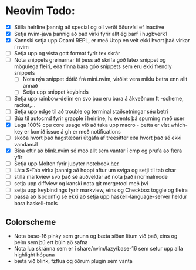 # Neovim Todo:
- [x] Stilla heirline þannig að special og oil verði öðurvísi ef inactive 
- [x] Setja nvim-java þannig að það virki fyrir allt ég þarf í hugbverk1
- [X] Kannski setja upp Ocaml REPL, er með Utop en veit ekki hvort það virkar í nvim
- [ ] Setja upp og vista gott format fyrir tex skrár
- [ ] Nota snippets greinarnar til þess að skrifa góð latex snippet og mögulega fleiri, eða finna bara góð snippets sem eru ekki frendly snippets
    - [ ] Nota nýa snippet dótið frá mini.nvim, virðist vera miklu betra enn allt annað
    - [ ] Setja upp snippet keybinds
- [ ] Setja upp rainbow-delim en svo þau eru bara á ákveðnum ft -scheme, racket,...
- [ ] Setja upp edge til að trouble og terminal staðsetningar séu betri
- [ ] Búa til autocmd fyrir grapple í heirline, h: events þá spurning með user
- [x] Laga 100% cpu core usage við að taka upp macro - þetta er víst which-key er komið issue á gh er með notifications
- [ ] skoða hvort það hagstæðari útgáfa af treesitter eða hvort það sé ekki vandamál
- [x] Bíða eftir að blink.nvim sé með allt sem vantar í cmp og prufa að færa yfir 
- [ ] Setja upp Molten fyrir jupyter notebook [her](https://www.reddit.com/r/neovim/comments/1fy2gxc/molten_markdownpreview_kitty_jupyter_notebook/)
- [ ] Láta S-Tab virka þannig að hoppi aftur um sviga og setji til tab char
- [ ] stilla markview svo það sé auðveldar að nota það í normalmode
- [ ] setja upp diffview og kanski nota git mergetool með því
- [ ] setja upp keybindings fyrir markview, eins og Checkbox toggle og fleira 
- [ ] passa að lspconfig sé ekki að setja upp haskell-language-server heldur bara haskell-tools

## Colorscheme
- Nota base-16 pinky sem grunn og bæta síðan litum við það, eins og þeim sem þú ert búin að safna
- Nota lua skránna sem er í share/nvim/lazy/base-16 sem setur upp alla highlight hópana
- bæta við blink, fzflua og öðrum plugin sem vanta
